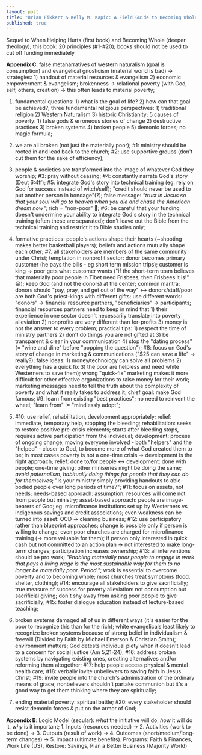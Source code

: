 ```yaml
---
layout: post
title: "Brian Fikkert & Kelly M. Kapic: A Field Guide to Becoming Whole: Principles for Poverty Alleviation Ministry (2019)"
published: true
---
```


Sequel to When Helping Hurts (first book) and Becoming Whole (deeper theology); this book: 20 principles (#1-#20); books should not be used to cut off funding immediately

**Appendix C**: false metanarratives of western naturalism (goal is consumption) and evangelical gnosticism (material world is bad) -> strategies: 1) handout of material resources & evangelism 2) economic empowerment & evangelism; brokenness -> relational poverty (with God, self, others, creation) -> this often leads to material poverty;

1. fundamental questions: 1) what is the goal of life? 2) how can that goal be achieved?; three fundamental religious perspectives: 1) traditional religion 2) Western Naturalism 3) historic Christianity; 5 causes of poverty: 1) false gods & erroneous stories of change 2) destructive practices 3) broken systems 4) broken people 5) demonic forces; no magic formula;

2. we are all broken (not just the materially poor); #1: ministry should be rooted in and lead back to the church; #2: use supportive groups (don't cut them for the sake of efficiency);

3. people & societies are transformed into the image of whatever God they worship; #3: pray without ceasing; #4: constantly narrate God's story (Deut 6:4ff); #5: integrate God's story into technical training (eg. rely on God for success instead of witch/self); "credit should never be used to put another person in bondage"(?); false message: _"trust in Jesus so that your soul will go to heaven when you die and chase the American dream now"_; rich = "non-poor" 🙂; #6: be careful that your funding doesn't undermine your ability to integrate God's story in the technical training (often these are separated); don't leave out the Bible from the technical training and restrict it to Bible studies only;

4. formative practices: people's actions shape their hearts (~shooting makes better basketball players); beliefs and actions mutually shape each other; #7. all stakeholders are members of the same community under Christ; temptation in nonprofit sector: donor becomes primary customer (he pays the bills - eg short term mission trips); customer is king -> poor gets what customer wants ("if the short-term team believes that materially poor people in Tibet need Frisbees, then Frisbees it is!" 😀); keep God (and not the donors) at the center; common mantra: donors should "pay, pray, and get out of the way" <-> donors/staff/poor are both God's priest-kings with different gifts; use different words: "donors" -> financial resource partners, "beneficiaries" -> participants; financial resources partners need to keep in mind that 1) their experience in one sector doesn't necessarily translate into poverty alleviation 2) nonprofits are very different than for-profits 3) money is not the answer to every problem; practical tips: 1) respect the time of ministry partners 2) don't do things you are not gifted at 3) be transparent & clear in your communication 4) stop the "dating process" (= "wine and dine" before "popping the question"); #8: focus on God's story of change in marketing & communications ("$25 can save a life" -> really?); false ideas: 1) money/technology can solve all problems 2) everything has a quick fix 3) the poor are helpless and need white Westerners to save them); wrong "quick-fix" marketing makes it more difficult for other effective organizations to raise money for their work; marketing messages need to tell the truth about the complexity of poverty and what it really takes to address it; chief goal: make God famous; #9: learn from existing "best practices"; no need to reinvent the wheel; "learn from" != "mindlessly adopt";

5. #10: use relief, rehabilitation, development appropriately; relief: immediate, temporary help, stopping the bleeding; rehabilitation: seeks to restore positive pre-crisis elements; starts after bleeding stops, requires active participation from the individual; development: process of ongoing change, moving everyone involved - both "helpers" and the "helped" - closer to God, to become more of what God created them to be; in most cases poverty is not a one-time crisis -> development is the right approach; relief: done to/for people <-> development: done with people; one-time giving: other miniseries might be doing the same; _avoid paternalism, habitually doing things for people that they can do for themselves_; "Is your ministry simply providing handouts to able-bodied people over long periods of time?"; #11: focus on assets, not needs; needs-based approach: assumption: resources will come not from people but ministry; asset-based approach: people are image-bearers of God; eg: microfinance institutions set up by Westerners vs indigenous savings and credit associations; even weakness can be turned into asset: OCD -> cleaning business; #12: use participatory rather than blueprint approaches; change is possible only if person is willing to change; even poor churches are charged for microfinance training (-> more valuable for them); if person only interested in quick cash but not committed to an action plan -> not interested to make long-term changes; participation increases ownership; #13: all interventions should be pro work; _"Enabling materially poor people to engage in work that pays a living wage is the most sustainable way for them to no longer be materially poor. Period."_; work is essential to overcome poverty and to becoming whole; most churches treat symptoms (food, shelter, clothing); #14: encourage all stakeholders to give sacrificially; true measure of success for poverty alleviation: not consumption but sacrificial giving; don't shy away from asking poor people to give sacrificially; #15: foster dialogue education instead of lecture-based teaching;

6. broken systems damaged all of us in different ways (it's easier for the poor to recognize this than for the rich); white evangelicals least likely to recognize broken systems because of strong belief in individualism & freewill (Divided by Faith by Michael Emerson & Christian Smith); environment matters; God detests individual piety when it doesn't lead to a concern for social justice (Am 5,21-24); #16: address broken systems by navigating existing ones, creating alternatives and/or reforming them altogether; #17: help people access physical & mental health care; #18: verbally invite unbelievers to saving faith in Jesus Christ; #19: invite people into the church's administration of the ordinary means of grace; nonbelievers shouldn't partake communion but it's a good way to get them thinking where they are spiritually;

7. ending material poverty: spiritual battle; #20: every stakeholder should resist demonic forces & put on the armor of God;

**Appendix B**: Logic Model (secular): _what_ the initiative will do, _how_ it will do it, _why_ is it important; 1. Inputs (resources needed) -> 2. Activities (work to be done) -> 3. Outputs (result of work) -> 4. Outcomes (short/medium/long-term changes) -> 5. Impact (ultimate benefits). Programs: Faith & Finances, Work Life (US), Restore: Savings, Plan a Better Business (Majority World)
